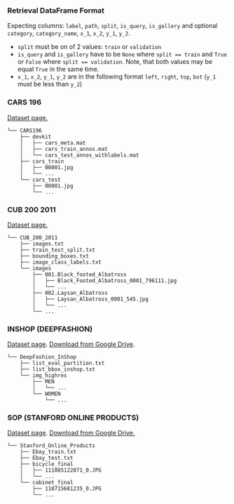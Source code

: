 ### Retrieval DataFrame Format
Expecting columns: `label`, `path`, `split`, `is_query`, `is_gallery` and
optional `category`, `category_name`, `x_1`, `x_2`, `y_1`, `y_2`.

* `split` must be on of 2 values: `train` or `validation`
* `is_query` and `is_gallery` have to be `None` where `split == train` and `True`
or `False` where `split == validation`. Note, that both values may be equal `True` in
the same time.
* `x_1`, `x_2`, `y_1`, `y_2` are in the following format `left`, `right`, `top`, `bot` (`y_1` must be less than `y_2`)


### CARS 196
[Dataset page.](https://ai.stanford.edu/~jkrause/cars/car_dataset.html)
```
└── CARS196
    ├── devkit
    │   ├── cars_meta.mat
    │   ├── cars_train_annos.mat
    │   └── cars_test_annos_withlabels.mat
    ├── cars_train
    │   ├── 00001.jpg
    │   └── ...
    └── cars_test
        ├── 00001.jpg
        └── ...
```

### CUB 200 2011
[Dataset page.](https://deepai.org/dataset/cub-200-2011)
```
└── CUB_200_2011
    ├── images.txt
    ├── train_test_split.txt
    ├── bounding_boxes.txt
    ├── image_class_labels.txt
    └── images
        ├── 001.Black_footed_Albatross
        │   ├── Black_Footed_Albatross_0001_796111.jpg
        │   └── ...
        ├── 002.Laysan_Albatross
        │   ├── Laysan_Albatross_0001_545.jpg
        │   └── ...
        └── ...
```

### INSHOP (DEEPFASHION)
[Dataset page](http://mmlab.ie.cuhk.edu.hk/projects/DeepFashion.html).
[Download from Google Drive](https://drive.google.com/drive/folders/0B7EVK8r0v71pVDZFQXRsMDZCX1E?resourcekey=0-4R4v6zl4CWhHTsUGOsTstw).
```
└── DeepFashion_InShop
    ├── list_eval_partition.txt
    ├── list_bbox_inshop.txt
    └── img_highres
        ├── MEN
        │   └── ...
        └── WOMEN
            └── ...
```

### SOP (STANFORD ONLINE PRODUCTS)
[Dataset page](https://cvgl.stanford.edu/projects/lifted_struct/).
[Download from Google Drive.](https://drive.google.com/uc?export=download&id=1TclrpQOF_ullUP99wk_gjGN8pKvtErG8)

```
└── Stanford_Online_Products
    ├── Ebay_train.txt
    ├── Ebay_test.txt
    ├── bicycle_final
    │   ├── 111085122871_0.JPG
    │   └── ...
    └── cabinet_final
        ├── 110715681235_0.JPG
        └── ...
```
